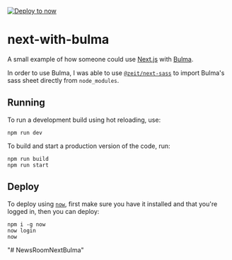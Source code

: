 [![Deploy to now](https://deploy.now.sh/static/button.svg)](https://deploy.now.sh/?repo=https://github.com/jvarness/next-with-bulma)

# next-with-bulma

A small example of how someone could use [Next.js](https://nextjs.org/) with [Bulma](https://bulma.io/).

In order to use Bulma, I was able to use [`@zeit/next-sass`](https://github.com/zeit/next-plugins/tree/master/packages/next-sass) to import Bulma's sass sheet directly from `node_modules`.

## Running

To run a development build using hot reloading, use:

```
npm run dev
```

To build and start a production version of the code, run:

```
npm run build
npm run start
```

## Deploy

To deploy using [`now`](https://github.com/zeit/now-cli), first make sure you have it installed and that you're logged in, then you can deploy:

```
npm i -g now
now login
now
```
"# NewsRoomNextBulma" 
